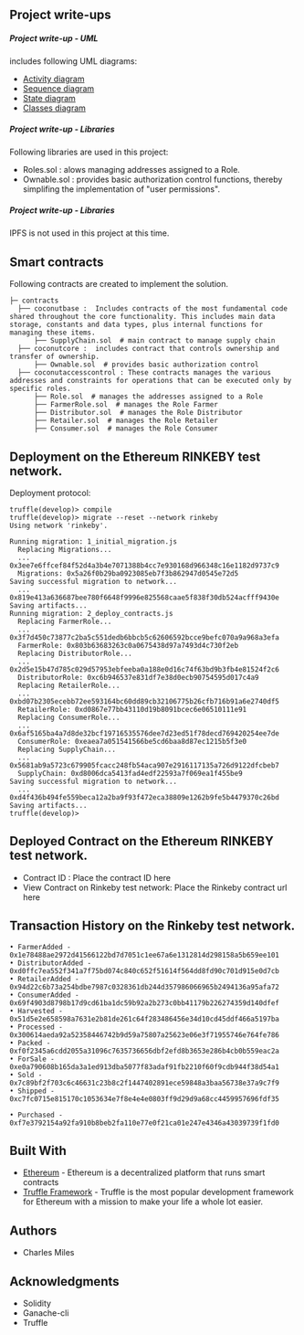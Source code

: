 ## Project write-ups ##
   
##### Project write-up - UML 
includes  following UML diagrams:

   * [Activity diagram](documentation/Coconut-SupplyChain-Activity-Diagram.png)
   * [Sequence diagram](documentation/Coconut-SupplyChain-Sequence-Diagram.png)
   * [State diagram](documentation/Coconut-SupplyChain-State-Diagram.png)
   * [Classes diagram](documentation/Coconut-SupplyChain-Class-Diagram.png)
   
##### Project write-up - Libraries 
Following libraries are used in this project:
*   Roles.sol : alows managing addresses assigned to a Role. 
*   Ownable.sol : provides basic authorization control
functions, thereby simplifing the implementation of "user permissions".

##### Project write-up - Libraries 
IPFS is not used in this project at this time.


## Smart contracts 
Following contracts are created to implement the solution.
```
├─ contracts
  ├── coconutbase :  Includes contracts of the most fundamental code shared throughout the core functionality. This includes main data storage, constants and data types, plus internal functions for managing these items.
      ├── SupplyChain.sol  # main contract to manage supply chain
  ├── coconutcore :  includes contract that controls ownership and transfer of ownership.
      ├── Ownable.sol  # provides basic authorization control
  ├── coconutaccesscontrol : These contracts manages the various addresses and constraints for operations that can be executed only by specific roles.
      ├── Role.sol  # manages the addresses assigned to a Role
      ├── FarmerRole.sol  # manages the Role Farmer 
      ├── Distributor.sol  # manages the Role Distributor 
      ├── Retailer.sol  # manages the Role Retailer 
      ├── Consumer.sol  # manages the Role Consumer 
```

## Deployment on the Ethereum RINKEBY test network.
Deployment protocol:
```
truffle(develop)> compile
truffle(develop)> migrate --reset --network rinkeby
Using network 'rinkeby'.

Running migration: 1_initial_migration.js
  Replacing Migrations...
  ... 0x3ee7e6ffcef84f52d4a3b4e7071388b4cc7e930168d966348c16e1182d9737c9
  Migrations: 0x5a26f0b29ba0923085eb7f3b862947d0545e72d5
Saving successful migration to network...
  ... 0x819e413a636687bee780f6648f9996e825568caae5f838f30db524acfff9430e
Saving artifacts...
Running migration: 2_deploy_contracts.js
  Replacing FarmerRole...
  ... 0x3f7d450c73877c2ba5c551dedb6bbcb5c62606592bcce9befc070a9a968a3efa
  FarmerRole: 0x803b63683263c0a0675438d97a7493d4c730f2eb
  Replacing DistributorRole...
  ... 0x2d5e15b47d785c029d57953ebfeeba0a188e0d16c74f63bd9b3fb4e81524f2c6
  DistributorRole: 0xc6b946537e831df7e38d0ecb90754595d017c4a9
  Replacing RetailerRole...
  ... 0xbd07b2305ecebb72ee593164bc60dd89cb32106775b26cfb716b91a6e2740df5
  RetailerRole: 0xd0867e77bb43110d19b8091bcec6e06510111e91
  Replacing ConsumerRole...
  ... 0x6af5165ba4a7d8de32bcf19716535576dee7d23ed51f78decd769420254ee7de
  ConsumerRole: 0xeaea7a051541566be5cd6baa8d87ec1215b5f3e0
  Replacing SupplyChain...
  ... 0x5681ab9a5723c679905fcacc248fb54aca907e2916117135a726d9122dfcbeb7
  SupplyChain: 0xd8006dca5413fad4edf22593a7f069ea1f455be9
Saving successful migration to network...
  ... 0xd4f436b494fe559beca12a2ba9f93f472eca38809e1262b9fe5b4479370c26bd
Saving artifacts...
truffle(develop)>
```
## Deployed Contract on the Ethereum RINKEBY test network.
*   Contract ID : Place the contract ID here
*   View Contract on Rinkeby test network: Place the Rinkeby contract url here

## Transaction History on the Rinkeby test network.
```
• FarmerAdded - 0x1e78488ae2972d41566122bd7d7051c1ee67a6e1312814d298158a5b659ee101
• DistributorAdded - 0xd0ffc7ea552f341a7f75bd074c840c652f51614f564dd8fd90c701d915e0d7cb
• RetailerAdded - 0x94d22c6b73a254bdbe7987c0328361db244d357986066965b2494136a95afa72
• ConsumerAdded - 0x69f4903d8798b17d9cd61ba1dc59b92a2b273c0bb41179b226274359d140dfef
• Harvested - 0x51d5e2e658598a7631e2b81de261c64f283486456e34d10cd45ddf466a5197ba
• Processed - 0x300614aeda92a52358446742b9d59a75807a25623e06e3f71955746e764fe786
• Packed - 0xf0f2345a6cdd2055a31096c7635736656dbf2efd8b3653e286b4cb0b559eac2a
• ForSale - 0xe0a790608b165da3a1ed913dba5077f83adaf91fb2210f60f9cdb944f38d54a1
• Sold - 0x7c89bf2f703c6c46631c23b8c2f1447402891ece59848a3baa56738e37a9c7f9
• Shipped - 0xc7fc0715e815170c1053634e7f8e4e4e0803ff9d29d9a68cc4459957696fdf35

• Purchased - 0xf7e3792154a92fa910b8beb2fa110e77e0f21ca01e247e4346a43039739f1fd0

```

## Built With

* [Ethereum](https://www.ethereum.org/) - Ethereum is a decentralized platform that runs smart contracts
* [Truffle Framework](http://truffleframework.com/) - Truffle is the most popular development framework for Ethereum with a mission to make your life a whole lot easier.


## Authors

* Charles Miles

## Acknowledgments

* Solidity
* Ganache-cli
* Truffle